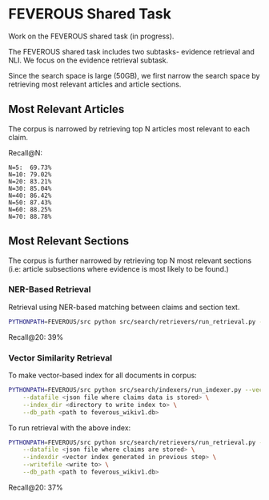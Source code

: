 # FEVEROUS Shared Task 

Work on the FEVEROUS shared task (in progress).

The FEVEROUS shared task includes two subtasks- evidence retrieval and NLI. We focus on the evidence retrieval subtask.

Since the search space is large (50GB), we first narrow the search space by retrieving most relevant articles and article sections.

## Most Relevant Articles

The corpus is narrowed by retrieving top N articles most relevant to each claim.

Recall@N:

```
N=5:  69.73%
N=10: 79.02%
N=20: 83.21%
N=30: 85.04%
N=40: 86.42%
N=50: 87.43%
N=60: 88.25%
N=70: 88.78%
```

## Most Relevant Sections

The corpus is further narrowed by retrieving top N most relevant sections (i.e: article subsections where evidence is most likely to be found.)

### NER-Based Retrieval

Retrieval using NER-based matching between claims and section text.

```bash
PYTHONPATH=FEVEROUS/src python src/search/retrievers/run_retrieval.py --ner --datadir <directory where feverous_wikiv1.db, dev.pages.p20.jsonl is stored> --writedir <directory to write results to>
```

Recall@20: 39% 

### Vector Similarity Retrieval

To make vector-based index for all documents in corpus:

```bash
PYTHONPATH=FEVEROUS/src python src/search/indexers/run_indexer.py --vector \
    --datafile <json file where claims data is stored> \
    --index_dir <directory to write index to> \
    --db_path <path to feverous_wikiv1.db>
```

To run retrieval with the above index:

```bash
PYTHONPATH=FEVEROUS/src python src/search/retrievers/run_retrieval.py --vector --N <top N sections> \
    --datafile <json file where claims are stored> \
    --indexdir <vector index generated in previous step> \
    --writefile <write to> \
    --db_path <path to feverous_wikiv1.db>
```

Recall@20: 37%
